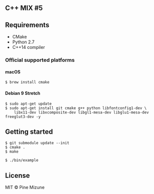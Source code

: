 ## C++ MIX #5

## Requirements

- CMake
- Python 2.7
- C++14 compiler

### Official supported platforms
#### macOS

```
$ brew install cmake
```

#### Debian 9 Stretch

```
$ sudo apt-get update
$ sudo apt-get install git cmake g++ python libfontconfig1-dev \
    libx11-dev libxcomposite-dev libgl1-mesa-dev libglu1-mesa-dev freeglut3-dev -y
```

## Getting started

```
$ git submodule update --init
$ cmake .
$ make

$ ./bin/example
```

## License
MIT &copy; Pine Mizune

